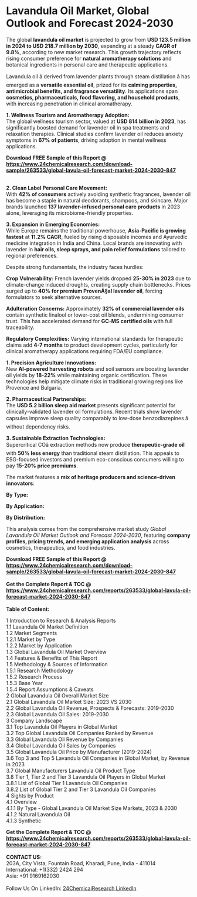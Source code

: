 <h1>Lavandula Oil Market, Global Outlook and Forecast 2024-2030</h1><p>The global <strong>lavandula oil market</strong> is projected to grow from <strong>USD 123.5 million in 2024 to USD 218.7 million by 2030</strong>, expanding at a steady <strong>CAGR of 9.8%</strong>, according to new market research. This growth trajectory reflects rising consumer preference for <strong>natural aromatherapy solutions</strong> and botanical ingredients in personal care and therapeutic applications.</p><p>Lavandula oil â derived from lavender plants through steam distillation â has emerged as a <strong>versatile essential oil</strong>, prized for its <strong>calming properties, antimicrobial benefits, and fragrance versatility</strong>. Its applications span <strong>cosmetics, pharmaceuticals, food flavoring, and household products</strong>, with increasing penetration in clinical aromatherapy.</p><p><strong>1. Wellness Tourism and Aromatherapy Adoption:</strong><br>
The global wellness tourism sector, valued at <strong>USD 814 billion in 2023</strong>, has significantly boosted demand for lavender oil in spa treatments and relaxation therapies. Clinical studies confirm lavender oil reduces anxiety symptoms in <strong>67% of patients</strong>, driving adoption in mental wellness applications.</p><div><b>Download FREE Sample of this Report @ 
            <a href="https://www.24chemicalresearch.com/download-sample/263533/global-lavula-oil-forecast-market-2024-2030-847">
            https://www.24chemicalresearch.com/download-sample/263533/global-lavula-oil-forecast-market-2024-2030-847</a></b></div><br><p><strong>2. Clean Label Personal Care Movement:</strong><br>
With <strong>42% of consumers</strong> actively avoiding synthetic fragrances, lavender oil has become a staple in natural deodorants, shampoos, and skincare. Major brands launched <strong>137 lavender-infused personal care products</strong> in 2023 alone, leveraging its microbiome-friendly properties.</p><p><strong>3. Expansion in Emerging Economies:</strong><br>
While Europe remains the traditional powerhouse, <strong>Asia-Pacific is growing fastest</strong> at <strong>11.2% CAGR</strong>, fueled by rising disposable incomes and Ayurvedic medicine integration in India and China. Local brands are innovating with lavender in <strong>hair oils, sleep sprays, and pain relief formulations</strong> tailored to regional preferences.</p><p>Despite strong fundamentals, the industry faces hurdles:</p><p><strong>Crop Vulnerability:</strong> French lavender yields dropped <strong>25-30% in 2023</strong> due to climate-change induced droughts, creating supply chain bottlenecks. Prices surged up to <strong>40% for premium ProvenÃ§al lavender oil</strong>, forcing formulators to seek alternative sources.</p><p><strong>Adulteration Concerns:</strong> Approximately <strong>32% of commercial lavender oils</strong> contain synthetic linalool or lower-cost oil blends, undermining consumer trust. This has accelerated demand for <strong>GC-MS certified oils</strong> with full traceability.</p><p><strong>Regulatory Complexities:</strong> Varying international standards for therapeutic claims add <strong>4-7 months</strong> to product development cycles, particularly for clinical aromatherapy applications requiring FDA/EU compliance.</p><p><strong>1. Precision Agriculture Innovations:</strong><br>
New <strong>AI-powered harvesting robots</strong> and soil sensors are boosting lavender oil yields by <strong>18-22%</strong> while maintaining organic certification. These technologies help mitigate climate risks in traditional growing regions like Provence and Bulgaria.</p><p><strong>2. Pharmaceutical Partnerships:</strong><br>
The <strong>USD 5.2 billion sleep aid market</strong> presents significant potential for clinically-validated lavender oil formulations. Recent trials show lavender capsules improve sleep quality comparably to low-dose benzodiazepines â without dependency risks.</p><p><strong>3. Sustainable Extraction Technologies:</strong><br>
Supercritical COâ extraction methods now produce <strong>therapeutic-grade oil</strong> with <strong>50% less energy</strong> than traditional steam distillation. This appeals to ESG-focused investors and premium eco-conscious consumers willing to pay <strong>15-20% price premiums</strong>.</p><p>The market features a <strong>mix of heritage producers and science-driven innovators</strong>:</p><p><strong>By Type:</strong></p><p><strong>By Application:</strong></p><p><strong>By Distribution:</strong></p><p>This analysis comes from the comprehensive market study <em>Global Lavandula Oil Market Outlook and Forecast 2024-2030</em>, featuring <strong>company profiles, pricing trends, and emerging application analysis</strong> across cosmetics, therapeutics, and food industries.</p><div><b>Download FREE Sample of this Report @ 
            <a href="https://www.24chemicalresearch.com/download-sample/263533/global-lavula-oil-forecast-market-2024-2030-847">
            https://www.24chemicalresearch.com/download-sample/263533/global-lavula-oil-forecast-market-2024-2030-847</a></b></div><br><div><b>Get the Complete Report & TOC @ 
            <a href="https://www.24chemicalresearch.com/reports/263533/global-lavula-oil-forecast-market-2024-2030-847">
            https://www.24chemicalresearch.com/reports/263533/global-lavula-oil-forecast-market-2024-2030-847</a></b></div><br>
            <b>Table of Content:</b><p>1 Introduction to Research & Analysis Reports<br />
    1.1 Lavandula Oil Market Definition<br />
    1.2 Market Segments<br />
        1.2.1 Market by Type<br />
        1.2.2 Market by Application<br />
    1.3 Global Lavandula Oil Market Overview<br />
    1.4 Features & Benefits of This Report<br />
    1.5 Methodology & Sources of Information<br />
        1.5.1 Research Methodology<br />
        1.5.2 Research Process<br />
        1.5.3 Base Year<br />
        1.5.4 Report Assumptions & Caveats<br />
2 Global Lavandula Oil Overall Market Size<br />
    2.1 Global Lavandula Oil Market Size: 2023 VS 2030<br />
    2.2 Global Lavandula Oil Revenue, Prospects & Forecasts: 2019-2030<br />
    2.3 Global Lavandula Oil Sales: 2019-2030<br />
3 Company Landscape<br />
    3.1 Top Lavandula Oil Players in Global Market<br />
    3.2 Top Global Lavandula Oil Companies Ranked by Revenue<br />
    3.3 Global Lavandula Oil Revenue by Companies<br />
    3.4 Global Lavandula Oil Sales by Companies<br />
    3.5 Global Lavandula Oil Price by Manufacturer (2019-2024)<br />
    3.6 Top 3 and Top 5 Lavandula Oil Companies in Global Market, by Revenue in 2023<br />
    3.7 Global Manufacturers Lavandula Oil Product Type<br />
    3.8 Tier 1, Tier 2 and Tier 3 Lavandula Oil Players in Global Market<br />
        3.8.1 List of Global Tier 1 Lavandula Oil Companies<br />
        3.8.2 List of Global Tier 2 and Tier 3 Lavandula Oil Companies<br />
4 Sights by Product<br />
    4.1 Overview<br />
        4.1.1 By Type - Global Lavandula Oil Market Size Markets, 2023 & 2030<br />
        4.1.2 Natural Lavandula Oil<br />
        4.1.3 Synthetic </p><div><b>Get the Complete Report & TOC @ 
            <a href="https://www.24chemicalresearch.com/reports/263533/global-lavula-oil-forecast-market-2024-2030-847">
            https://www.24chemicalresearch.com/reports/263533/global-lavula-oil-forecast-market-2024-2030-847</a></b></div><br><b>CONTACT US:</b><br>
            203A, City Vista, Fountain Road, Kharadi, Pune, India - 411014<br>
            International: +1(332) 2424 294<br>
            Asia: +91 9169162030 <br><br>
            Follow Us On LinkedIn: <a href="https://www.linkedin.com/company/24chemicalresearch/">24ChemicalResearch LinkedIn</a>